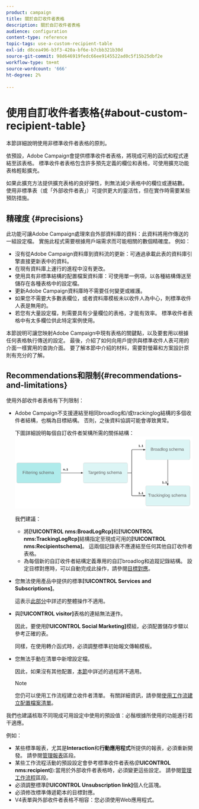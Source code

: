 ```yaml
---
product: campaign
title: 關於自訂收件者表格
description: 關於自訂收件者表格
audience: configuration
content-type: reference
topic-tags: use-a-custom-recipient-table
exl-id: d8cea496-b3f3-420a-bf6e-b7cbb321b30d
source-git-commit: 98d646919fedc66ee9145522ad0c5f15b25dbf2e
workflow-type: tm+mt
source-wordcount: '666'
ht-degree: 2%

---
```


# 使用自訂收件者表格{#about-custom-recipient-table}

本節詳細說明使用非標準收件者表格的原則。

依預設，Adobe Campaign會提供標準收件者表格，將現成可用的函式和程式連結至該表格。 標準收件者表格包含許多預先定義的欄位和表格，可使用擴充功能表格輕鬆擴充。

如果此擴充方法提供擴充表格的良好彈性，則無法減少表格中的欄位或連結數。 使用非標準表（或「外部收件者表」）可提供更大的靈活性，但在實作時需要某些預防措施。

## 精確度 {#precisions}

此功能可讓Adobe Campaign處理來自外部資料庫的資料：此資料將用作傳送的一組設定檔。 實施此程式需要根據用戶端需求而可能相關的數個精確度。 例如：

* 沒有從Adobe Campaign資料庫到資料流的更新：可通過承載此表的資料庫引擎直接更新表中的資料。
* 在現有資料庫上運行的進程中沒有更改。
* 使用具有非標準結構的配置檔案資料庫：可使用單一例項，以各種結構傳送至儲存在各種表格中的設定檔。
* 更新Adobe Campaign資料庫時不需要任何變更或維護。
* 如果您不需要大多數表欄位，或者資料庫模板未以收件人為中心，則標準收件人表是無用的。
* 若您有大量設定檔，則需要具有少量欄位的表格，才能有效率。 標準收件者表格中有太多欄位供此特定案例使用。

本節說明可讓您映射Adobe Campaign中現有表格的關鍵點，以及要套用以根據任何表格執行傳送的設定。 最後，介紹了如何向用戶提供與標準收件人表可用的介面一樣實用的查詢介面。 要了解本節中介紹的材料，需要對螢幕和方案設計原則有充分的了解。

## Recommendations和限制{#recommendations-and-limitations}

使用外部收件者表格有下列限制：

* Adobe Campaign不支援連結至相同broadlog和/或trackinglog結構的多個收件者結構，也稱為目標結構。 否則，之後資料協調可能會導致異常。

   下圖詳細說明每個自訂收件者架構所需的關係結構：
   ![](assets/custom_recipient_limitation.png)

   我們建議：

   * 將&#x200B;**[!UICONTROL nms:BroadLogRcp]**&#x200B;和&#x200B;**[!UICONTROL nms:TrackingLogRcp]**&#x200B;結構指定至現成可用的&#x200B;**[!UICONTROL nms:Recipientschema]**。 這兩個記錄表不應連結至任何其他自訂收件者表格。
   * 為每個新的自訂收件者結構定義專用的自訂broadlog和追蹤記錄結構。 設定目標對應時，可以自動完成此操作，請參閱[目標對應](../../configuration/using/target-mapping.md)。

* 您無法使用產品中提供的標準&#x200B;**[!UICONTROL Services and Subscriptions]**。

   這表示[此部分](../../delivery/using/managing-subscriptions.md)中詳述的整體操作不適用。

* 與&#x200B;**[!UICONTROL visitor]**&#x200B;表格的連結無法運作。

   因此，要使用&#x200B;**[!UICONTROL Social Marketing]**&#x200B;模組，必須配置儲存步驟以參考正確的表。

   同樣，在使用轉介函式時，必須調整標準初始報文傳輸模板。

* 您無法手動在清單中新增設定檔。

   因此，如果沒有其他配置，[本節](../../platform/using/creating-and-managing-lists.md)中詳述的過程將不適用。

   >[!NOTE]
   >
   >您仍可以使用工作流程建立收件者清單。 有關詳細資訊，請參閱[使用工作流建立配置檔案清單](../../configuration/using/creating-a-profile-list-with-a-workflow.md)。

我們也建議核取不同現成可用設定中使用的預設值：必鬚根據所使用的功能進行若干適應。

例如：

* 某些標準報表，尤其是&#x200B;**Interaction**&#x200B;和&#x200B;**行動應用程式**&#x200B;所提供的報表，必須重新開發。 請參閱[管理報表](../../configuration/using/managing-reports.md)區段。
* 某些工作流程活動的預設設定會參考標準收件者表格(**[!UICONTROL nms:recipient]**):當用於外部收件者表格時，必須變更這些設定。 請參閱[管理工作流程](../../configuration/using/managing-workflows.md)區段。
* 必須調整標準&#x200B;**[!UICONTROL Unsubscription link]**&#x200B;個人化區塊。
* 必須修改標準傳遞範本的目標對應。
* V4表單與外部收件者表格不相容：您必須使用Web應用程式。
